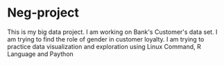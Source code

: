 # Neg-project
This is my big data project. I am working on Bank's Customer's data set.
I am trying to find the role of gender in customer loyalty.
I am trying to practice data visualization and exploration using Linux Command, R Language and Paython
